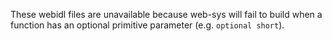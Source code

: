 These webidl files are unavailable because web-sys will fail to build when a function has an
optional primitive parameter (e.g. `optional short`).
